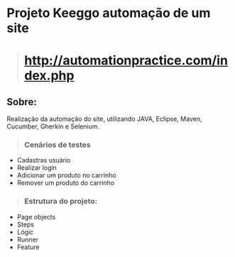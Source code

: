 # Projeto Keeggo automação de um site 

> # http://automationpractice.com/index.php

## Sobre:

Realização da automação do site, utilizando JAVA, Eclipse, Maven, Cucumber, Gherkin e Selenium.

>### Cenários de testes

- Cadastras usuário<br> 
- Realizar login<br>
- Adicionar um produto no carrinho<br>
- Remover um produto do carrinho<br>


>### Estrutura do projeto:

- Page objects<br>
- Steps<br>
- Lógic<br>
- Runner<br>
- Feature<br>


